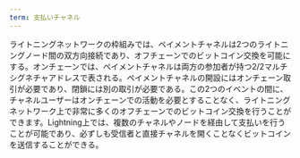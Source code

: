 ```yaml
---
term: 支払いチャネル
---
```

ライトニングネットワークの枠組みでは、ペイメントチャネルは2つのライトニングノード間の双方向接続であり、オフチェーンでのビットコイン交換を可能にする。オンチェーンでは、ペイメントチャネルは両方の参加者が持つ2/2マルチシグネチャアドレスで表される。ペイメントチャネルの開設にはオンチェーン取引が必要であり、閉鎖には別の取引が必要である。この2つのイベントの間に、チャネルユーザーはオンチェーンでの活動を必要とすることなく、ライトニングネットワーク上で非常に多くのオフチェーンでのビットコイン交換を行うことができます。Lightning上では、複数のチャネルやノードを経由して支払いを行うことが可能であり、必ずしも受信者と直接チャネルを開くことなくビットコインを送信することができる。